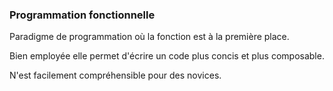 ### Programmation fonctionnelle

Paradigme de programmation où la fonction est à la première place.

Bien employée elle permet d'écrire un code plus concis et plus composable.

N'est facilement compréhensible pour des novices.
